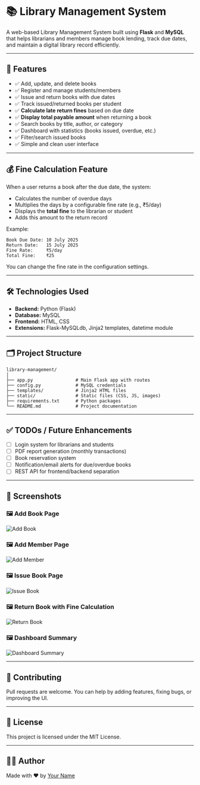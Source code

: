 # 📚 Library Management System

A web-based Library Management System built using **Flask** and **MySQL** that helps librarians and members manage book lending, track due dates, and maintain a digital library record efficiently.

---

## 🚀 Features

* ✅ Add, update, and delete books
* ✅ Register and manage students/members
* ✅ Issue and return books with due dates
* ✅ Track issued/returned books per student
* ✅ **Calculate late return fines** based on due date
* ✅ **Display total payable amount** when returning a book
* ✅ Search books by title, author, or category
* ✅ Dashboard with statistics (books issued, overdue, etc.)
* ✅ Filter/search issued books
* ✅ Simple and clean user interface

---

## 💰 Fine Calculation Feature

When a user returns a book after the due date, the system:

* Calculates the number of overdue days
* Multiplies the days by a configurable fine rate (e.g., ₹5/day)
* Displays the **total fine** to the librarian or student
* Adds this amount to the return record

Example:

```
Book Due Date: 10 July 2025
Return Date:   15 July 2025
Fine Rate:     ₹5/day
Total Fine:    ₹25
```

You can change the fine rate in the configuration settings.

---

## 🛠️ Technologies Used

* **Backend:** Python (Flask)
* **Database:** MySQL
* **Frontend:** HTML, CSS
* **Extensions:** Flask-MySQLdb, Jinja2 templates, datetime module

---

## 🗂️ Project Structure

```
library-management/
│
├── app.py                # Main Flask app with routes
├── config.py             # MySQL credentials
├── templates/            # Jinja2 HTML files
├── static/               # Static files (CSS, JS, images)
├── requirements.txt      # Python packages
└── README.md             # Project documentation
```

---

## ✅ TODOs / Future Enhancements

* [ ] Login system for librarians and students
* [ ] PDF report generation (monthly transactions)
* [ ] Book reservation system
* [ ] Notification/email alerts for due/overdue books
* [ ] REST API for frontend/backend separation

---

## 📸 Screenshots

### 🖼️ Add Book Page

![Add Book](static/images/image1.png)

### 🖼️ Add Member Page

![Add Member](static/images/image2.png)

### 🖼️ Issue Book Page

![Issue Book](static/images/image3.png)

### 🖼️ Return Book with Fine Calculation

![Return Book](static/images/image4.png)

### 🖼️ Dashboard Summary

![Dashboard Summary](static/images/image5.png)

---

## 🤝 Contributing

Pull requests are welcome. You can help by adding features, fixing bugs, or improving the UI.

---

## 📄 License

This project is licensed under the MIT License.

---

## 👩‍💻 Author

Made with ❤️ by [Your Name](https://github.com/yourusername)
